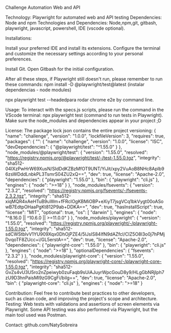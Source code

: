 Challenge Automation Web and API

Technology: Playwright for automated web and API testing
Dependencies: Node and npm
Technologies and Dependencies:  Node,npm,git, gitbash, playwright, javascript, powershell, IDE (vscode optional).

Installations:

Install your preferred IDE and install its extensions.
Configure the terminal and customize the necessary settings according to your personal preferences.

Install Git.
Open Gitbash for the initial configuration.

After all these steps, if Playwright still doesn't run, please remember to run these commands:
npm install -D @playwright/test@latest
(instalar dependencias - node modules)

npx playwright test --headedpara rodar chrome e2e by command line.


Usage: To interact with the specs.js scripts, please run the command in the VScode terminal: npx playwright test (command to run tests in Playwright).
Make sure the node_modules and dependencies appear in your project ;D

License: The package lock json contains the entire project versioning:
{
  "name": "challenge",
  "version": "1.0.0",
  "lockfileVersion": 3,
  "requires": true,
  "packages": {
    "": {
      "name": "challenge",
      "version": "1.0.0",
      "license": "ISC",
      "devDependencies": {
        "@playwright/test": "^1.55.0"
      }
    },
    "node_modules/@playwright/test": {
      "version": "1.55.0",
      "resolved": "https://registry.npmjs.org/@playwright/test/-/test-1.55.0.tgz",
      "integrity": "sha512-04IXzPwHrW69XusN/SIdDdKZBzMfOT9UNT/YiJit/xpy2VuAoB8NHc8Aplb96zsWDddLnbkPL3TsmrS04ZU2xQ==",
      "dev": true,
      "license": "Apache-2.0",
      "dependencies": {
        "playwright": "1.55.0"
      },
      "bin": {
        "playwright": "cli.js"
      },
      "engines": {
        "node": ">=18"
      }
    },
    "node_modules/fsevents": {
      "version": "2.3.2",
      "resolved": "https://registry.npmjs.org/fsevents/-/fsevents-2.3.2.tgz",
      "integrity": "sha512-xiqMQR4xAeHTuB9uWm+fFRcIOgKBMiOBP+eXiyT7jsgVCq1bkVygt00oASowB7EdtpOHaaPgKt812P9ab+DDKA==",
      "dev": true,
      "hasInstallScript": true,
      "license": "MIT",
      "optional": true,
      "os": [
        "darwin"
      ],
      "engines": {
        "node": "^8.16.0 || ^10.6.0 || >=11.0.0"
      }
    },
    "node_modules/playwright": {
      "version": "1.55.0",
      "resolved": "https://registry.npmjs.org/playwright/-/playwright-1.55.0.tgz",
      "integrity": "sha512-sdCWStblvV1YU909Xqx0DhOjPZE4/5lJsIS84IfN9dAZfcl/CIZ5O8l3o0j7hPMjDvqoTF8ZUcc+i/GL5erstA==",
      "dev": true,
      "license": "Apache-2.0",
      "dependencies": {
        "playwright-core": "1.55.0"
      },
      "bin": {
        "playwright": "cli.js"
      },
      "engines": {
        "node": ">=18"
      },
      "optionalDependencies": {
        "fsevents": "2.3.2"
      }
    },
    "node_modules/playwright-core": {
      "version": "1.55.0",
      "resolved": "https://registry.npmjs.org/playwright-core/-/playwright-core-1.55.0.tgz",
      "integrity": "sha512-GvZs4vU3U5ro2nZpeiwyb0zuFaqb9sUiAJuyrWpcGouD8y9/HLgGbNRjIph7zU9D3hnPaisMl9zG9CgFi/biIg==",
      "dev": true,
      "license": "Apache-2.0",
      "bin": {
        "playwright-core": "cli.js"
      },
      "engines": {
        "node": ">=18"
      }


Contribution: Feel free to contribute best practices to other developers, such as clean code, and improving the project's scope and architecture.
Testing: Web tests with validations and assertions of screen elements via Playwright.
Some API testing was also performed via Playwright, but the main tool used was Postman.


Contact: github.com/NatySobreira
